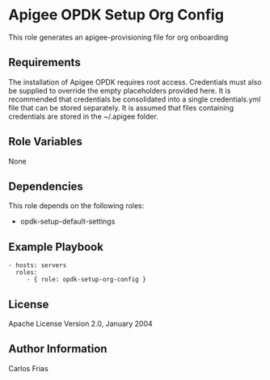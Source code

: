 Apigee OPDK Setup Org Config
=========

This role generates an apigee-provisioning file for org onboarding

Requirements
------------

The installation of Apigee OPDK requires root access. Credentials must also be supplied to override the empty placeholders
provided here. It is recommended that credentials be consolidated into a single credentials.yml file that can be stored 
separately. It is assumed that files containing credentials are stored in the ~/.apigee folder. 

Role Variables
--------------

None

Dependencies
------------

This role depends on the following roles:

* opdk-setup-default-settings

Example Playbook
----------------

    - hosts: servers
      roles:
         - { role: opdk-setup-org-config }

License
-------

Apache License Version 2.0, January 2004

Author Information
------------------

Carlos Frias
